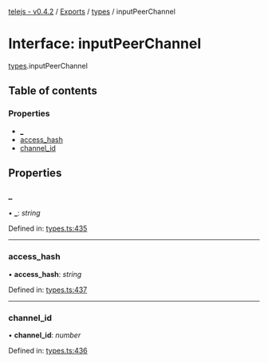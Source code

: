 [telejs - v0.4.2](../README.md) / [Exports](../modules.md) / [types](../modules/types.md) / inputPeerChannel

# Interface: inputPeerChannel

[types](../modules/types.md).inputPeerChannel

## Table of contents

### Properties

- [\_](types.inputpeerchannel.md#_)
- [access\_hash](types.inputpeerchannel.md#access_hash)
- [channel\_id](types.inputpeerchannel.md#channel_id)

## Properties

### \_

• **\_**: *string*

Defined in: [types.ts:435](https://github.com/telejs/telejs/blob/64a8dcf/src/types.ts#L435)

___

### access\_hash

• **access\_hash**: *string*

Defined in: [types.ts:437](https://github.com/telejs/telejs/blob/64a8dcf/src/types.ts#L437)

___

### channel\_id

• **channel\_id**: *number*

Defined in: [types.ts:436](https://github.com/telejs/telejs/blob/64a8dcf/src/types.ts#L436)
